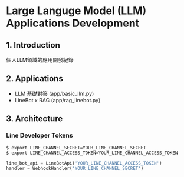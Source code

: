 # Large Languge Model (LLM) Applications Development

## 1. Introduction
個人LLM領域的應用開發紀錄

## 2. Applications
- LLM 基礎對答 (app/basic_llm.py)
- LineBot x RAG (app/rag_linebot.py)



## 3. Architecture


### Line Developer Tokens
```
$ export LINE_CHANNEL_SECRET=YOUR_LINE_CHANNEL_SECRET
$ export LINE_CHANNEL_ACCESS_TOKEN=YOUR_LINE_CHANNEL_ACCESS_TOKEN
```
```python
line_bot_api = LineBotApi('YOUR_LINE_CHANNEL_ACCESS_TOKEN')
handler = WebhookHandler('YOUR_LINE_CHANNEL_SECRET')
```